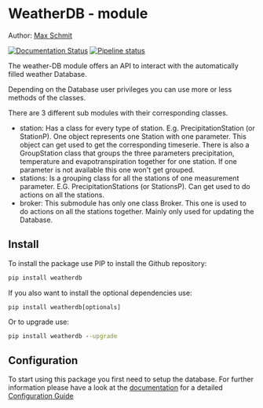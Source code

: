 # WeatherDB - module


Author: [Max Schmit](https://github.com/maxschmi)

[![Documentation Status](https://readthedocs.org/projects/weatherdb/badge/?version=latest)](https://weatherdb.readthedocs.io/latest)
[![Pipeline status](https://gitlab.uni-freiburg.de/hydrology/weatherDB/badges/master/pipeline.svg?ignore_skipped=true)](https://gitlab.uni-freiburg.de/hydrology/weatherDB/-/pipelines) 

The weather-DB module offers an API to interact with the automatically filled weather Database.

Depending on the Database user privileges you can use more or less methods of the classes.

There are 3 different sub modules with their corresponding classes.

- station:
Has a class for every type of station. E.g. PrecipitationStation (or StationP). 
One object represents one Station with one parameter. 
This object can get used to get the corresponding timeserie.
There is also a GroupStation class that groups the three parameters precipitation, temperature and evapotranspiration together for one station. If one parameter is not available this one won't get grouped.
- stations:
Is a grouping class for all the stations of one measurement parameter. E.G. PrecipitationStations (or StationsP).
Can get used to do actions on all the stations.
- broker:
This submodule has only one class Broker. This one is used to do actions on all the stations together. Mainly only used for updating the Database.

## Install

To install the package use PIP to install the Github repository:

```cmd
pip install weatherdb
```

If you also want to install the optional dependencies use:

```batch
pip install weatherdb[optionals]
```

Or to upgrade use:

```cmd
pip install weatherdb --upgrade
```

## Configuration

To start using this package you first need to setup the database. For further information please have a look at the [documentation](https://weatherdb.readthedocs.io/latest/) for a detailed [Configuration Guide](https://weatherdb.readthedocs.io/latest/setup/Configuration.html)
